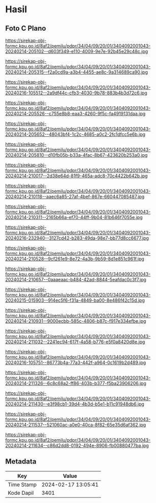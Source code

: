 # Hasil

## Foto C Plano

https://sirekap-obj-formc.kpu.go.id/8af2/pemilu/pdpr/34/04/09/20/01/3404092001043-20240214-205102--d603f349-e110-4009-9e7e-92b45e29c48c.jpg

https://sirekap-obj-formc.kpu.go.id/8af2/pemilu/pdpr/34/04/09/20/01/3404092001043-20240214-205315--f2a0cd9a-a3b4-4455-ae8c-9a314689ca90.jpg

https://sirekap-obj-formc.kpu.go.id/8af2/pemilu/pdpr/34/04/09/20/01/3404092001043-20240216-105512--2a9df44c-cfb3-4030-9b78-883b4b3d72c6.jpg

https://sirekap-obj-formc.kpu.go.id/8af2/pemilu/pdpr/34/04/09/20/01/3404092001043-20240214-205526--c755e8b8-eaa3-4260-9f5c-fa4919131daa.jpg

https://sirekap-obj-formc.kpu.go.id/8af2/pemilu/pdpr/34/04/09/20/01/3404092001043-20240214-205652--48043bf4-1c2c-4685-a0c2-2fc1dfcc5e6b.jpg

https://sirekap-obj-formc.kpu.go.id/8af2/pemilu/pdpr/34/04/09/20/01/3404092001043-20240214-205810--d10fb05b-b33a-4fac-8b67-423620b253a0.jpg

https://sirekap-obj-formc.kpu.go.id/8af2/pemilu/pdpr/34/04/09/20/01/3404092001043-20240214-210017--2d38e64d-81f9-465a-adc8-70c4422b642b.jpg

https://sirekap-obj-formc.kpu.go.id/8af2/pemilu/pdpr/34/04/09/20/01/3404092001043-20240214-210118--aaec6a85-27af-4bef-867e-660447085487.jpg

https://sirekap-obj-formc.kpu.go.id/8af2/pemilu/pdpr/34/04/09/20/01/3404092001043-20240214-210311--2165b66a-ef70-44ff-9b04-81b646f7055e.jpg

https://sirekap-obj-formc.kpu.go.id/8af2/pemilu/pdpr/34/04/09/20/01/3404092001043-20240216-232940--3127cd42-b283-49da-98e7-bb77d8cc6677.jpg

https://sirekap-obj-formc.kpu.go.id/8af2/pemilu/pdpr/34/04/09/20/01/3404092001043-20240214-210528--9cf261e9-8e72-4a3b-9b59-8d1e851c961f.jpg

https://sirekap-obj-formc.kpu.go.id/8af2/pemilu/pdpr/34/04/09/20/01/3404092001043-20240214-210657--0aaaeaac-b484-42ad-8844-5eafdac0c3f7.jpg

https://sirekap-obj-formc.kpu.go.id/8af2/pemilu/pdpr/34/04/09/20/01/3404092001043-20240215-015903--914ec5f6-f31a-4849-ba00-8e486f42c15d.jpg

https://sirekap-obj-formc.kpu.go.id/8af2/pemilu/pdpr/34/04/09/20/01/3404092001043-20240214-210931--9000ecbb-585c-4806-b87c-f917e334efbe.jpg

https://sirekap-obj-formc.kpu.go.id/8af2/pemilu/pdpr/34/04/09/20/01/3404092001043-20240214-211032--2241ec94-617f-4a58-b776-e5f0a8420d8e.jpg

https://sirekap-obj-formc.kpu.go.id/8af2/pemilu/pdpr/34/04/09/20/01/3404092001043-20240216-105751--86773b4a-77a3-442f-a964-0c1619b2d489.jpg

https://sirekap-obj-formc.kpu.go.id/8af2/pemilu/pdpr/34/04/09/20/01/3404092001043-20240214-211326--6c8c68a2-ff86-403b-b377-f5ba23906206.jpg

https://sirekap-obj-formc.kpu.go.id/8af2/pemilu/pdpr/34/04/09/20/01/3404092001043-20240214-211430--e3f98cb1-39d4-4b3d-b5e1-b11c91948db6.jpg

https://sirekap-obj-formc.kpu.go.id/8af2/pemilu/pdpr/34/04/09/20/01/3404092001043-20240214-211537--521060ac-a0e0-40ca-8f82-65e35d6af362.jpg

https://sirekap-obj-formc.kpu.go.id/8af2/pemilu/pdpr/34/04/09/20/01/3404092001043-20240214-211634--c86d2dd8-0192-494e-8906-fb00880477ba.jpg


## Metadata

| Key        | Value               |
| ---------- | ------------------- |
| Time Stamp | 2024-02-17 13:05:41 |
| Kode Dapil | 3401                |



